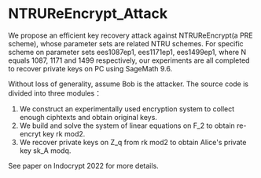 # NTRUReEncrypt_Attack
We propose an efficient key recovery attack against NTRUReEncrypt(a PRE scheme), whose parameter sets are related NTRU schemes. For specific scheme on parameter sets ees1087ep1, ees1171ep1, ees1499ep1, where N equals 1087, 1171 and 1499 respectively, our experiments are all completed to recover private keys on PC using SageMath 9.6.

Without loss of generality, assume Bob is the attacker. The source code is divided into three modules：
1. We construct an experimentally used encryption system to collect enough ciphtexts and obtain original keys.
2. We build and solve the system of linear equations on F_2 to obtain re-encryt key rk mod2.
3. We recover private keys on Z_q from rk mod2 to obtain Alice's private key sk_A modq.

See paper on Indocrypt 2022 for more details.
